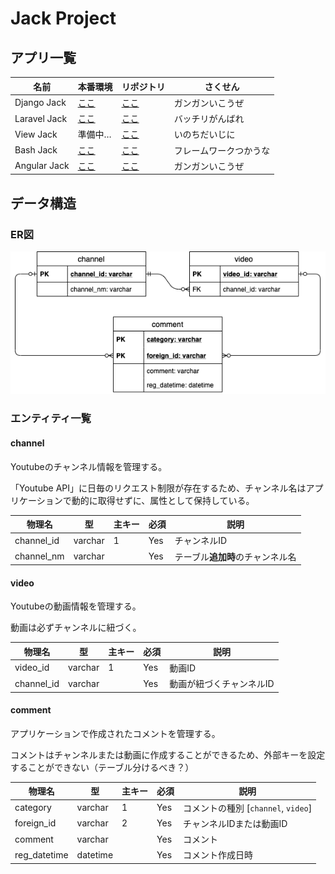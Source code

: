 # Jack Project
## アプリ一覧

|名前|本番環境|リポジトリ|さくせん|
|--|--|--|--|
|Django Jack|[ここ](https://django-jack.herokuapp.com/)|[ここ](https://github.com/mtsml/django-jack)|ガンガンいこうぜ|
|Laravel Jack|[ここ](https://laravel-jack.herokuapp.com/)|[ここ](https://github.com/mtsml/laravel-jack)|バッチリがんばれ|
|View Jack|準備中…|[ここ](https://github.com/mtsml/view-jack)|いのちだいじに|
|Bash Jack|[ここ](http://hoge.hagetaka.art/index)|[ここ](https://github.com/mtsml/bash-jack)|フレームワークつかうな|
|Angular Jack|[ここ](https://angular-jack.herokuapp.com/)|[ここ](https://github.com/mtsml/angular-jack)|ガンガンいこうぜ|

## データ構造
### ER図
![ER図](./er.png)

### エンティティ一覧
#### channel
Youtubeのチャンネル情報を管理する。

「Youtube API」に日毎のリクエスト制限が存在するため、チャンネル名はアプリケーションで動的に取得せずに、属性として保持している。

|物理名|型|主キー|必須|説明|
|--|--|--|--|--|
|channel_id|varchar|1|Yes|チャンネルID|
|channel_nm|varchar||Yes|テーブル**追加時**のチャンネル名|

#### video
Youtubeの動画情報を管理する。

動画は必ずチャンネルに紐づく。

|物理名|型|主キー|必須|説明|
|--|--|--|--|--|
|video_id|varchar|1|Yes|動画ID|
|channel_id|varchar||Yes|動画が紐づくチャンネルID|

#### comment
アプリケーションで作成されたコメントを管理する。

コメントはチャンネルまたは動画に作成することができるため、外部キーを設定することができない（テーブル分けるべき？）

|物理名|型|主キー|必須|説明|
|--|--|--|--|--|
|category|varchar|1|Yes|コメントの種別 [```channel```, ```video```]|
|foreign_id|varchar|2|Yes|チャンネルIDまたは動画ID|
|comment|varchar||Yes|コメント|
|reg_datetime|datetime||Yes|コメント作成日時|